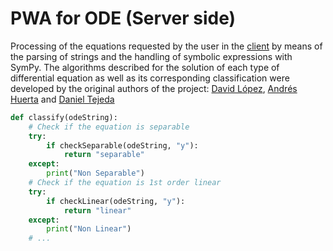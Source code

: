 # PWA for ODE (Server side)
Processing of the equations requested by the user in the [client](https://github.com/buronsuave/pwa-ode-project-client) by means of the parsing of strings and the handling of symbolic expressions with SymPy. The algorithms described for the solution of each type of differential equation as well as its corresponding classification were developed by the original authors of the project: [David López](https://github.com/buronsuave), [Andrés Huerta](https://github.com/AndresHv07) and [Daniel Tejeda](https://github.com/FGauss)

```python
def classify(odeString):    
    # Check if the equation is separable
    try:
        if checkSeparable(odeString, "y"):
            return "separable"
    except:
        print("Non Separable")
    # Check if the equation is 1st order linear
    try:
        if checkLinear(odeString, "y"):
            return "linear"
    except:
        print("Non Linear")
    # ...
```
